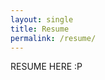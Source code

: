 ```yaml
---
layout: single
title: Resume
permalink: /resume/
---
```


RESUME HERE :P


<!-- https://madisonthantu.github.io/about_mgt/resume/ -->
<!-- <object data="[assets/files/](https://madisonthantu.github.io/about_mgt/resume/)MadisonThantu_resume.pdf" type="application/pdf" width="700px" height="700px">
    <embed src="[assets/files/](https://madisonthantu.github.io/about_mgt/resume/)MadisonThantu_resume.pdf">
        <p>This browser does not support PDFs. Please download the PDF to view it: <a href="[assets/files/](https://madisonthantu.github.io/about_mgt/resume/)MadisonThantu_resume.pdf">Download PDF</a>.</p>
    </embed>
</object> -->